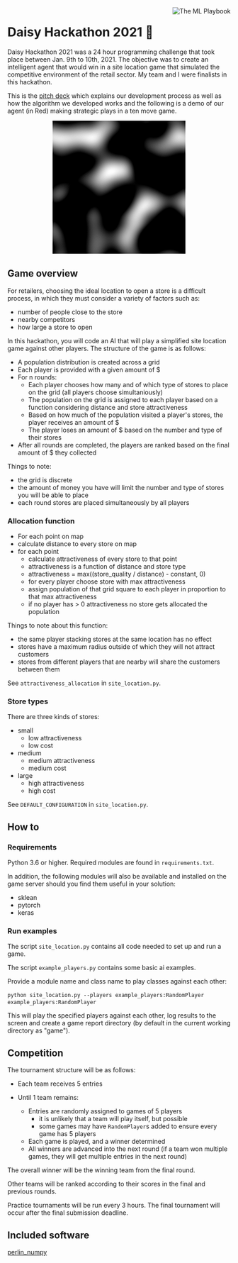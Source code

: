 <a href="https://github.com/MustafaKhan670093/3D-Resnet-Research-UTMIST/blob/main/README.md#3d-resnets-research--utmist-">
    <img src="Images/ml-playbook.png" alt="The ML Playbook" title="The ML Playbook" align="right" height="80" />
</a>

# Daisy Hackathon 2021 🌼

Daisy Hackathon 2021 was a 24 hour programming challenge that took place between Jan. 9th to 10th, 2021. The objective was to create an intelligent agent that would win in a site location game that simulated the competitive environment of the retail sector. My team and I were finalists in this hackathon. 

This is the [pitch deck](https://docs.google.com/presentation/d/1EwO9AxeSVlUpmBd8_6m_L8CPLahBAYIsgrKj5uxdRUI/edit?usp=sharing) which explains our development process as well as how the algorithm we developed works and the following is a demo of our agent (in Red) making strategic plays in a ten move game.

<p align="center">
  <img src="Images/game-in-action.gif" alt="demo game" title="demo game" height="300" /> 
</p>

## Game overview

For retailers, choosing the ideal location to open a store is a difficult
process, in which they must consider a variety of factors such as:
- number of people close to the store
- nearby competitors
- how large a store to open

In this hackathon, you will code an AI that will play a simplified site
location game against other players. The structure of the game is as follows:

- A population distribution is created across a grid
- Each player is provided with a given amount of $
- For n rounds:
    - Each player chooses how many and of which type of stores to place on the 
      grid (all players choose simultaniously)
    - The population on the grid is assigned to each player based on a function
      considering distance and store attractiveness
    - Based on how much of the population visited a player's stores, the player
      receives an amount of $
    - The player loses an amount of $ based on the number and type of their 
      stores
- After all rounds are completed, the players are ranked based on the final 
  amount of $ they collected

Things to note:

- the grid is discrete
- the amount of money you have will limit the number and type of stores you will
  be able to place
- each round stores are placed simultaneously by all players

### Allocation function

- For each point on map
- calculate distance to every store on map
- for each point
  - calculate attractiveness of every store to that point
  - attractiveness is a function of distance and store type
  - attractiveness = max((store_quality / distance) - constant, 0)
  - for every player choose store with max attractiveness
  - assign population of that grid square to each player in proportion to that
    max attractiveness
  - if no player has > 0 attractiveness no store gets allocated the population

Things to note about this function:

- the same player stacking stores at the same location has no effect
- stores have a maximum radius outside of which they will not attract customers
- stores from different players that are nearby will share the customers between
  them

See `attractiveness_allocation` in `site_location.py`.

### Store types

There are three kinds of stores:

- small
  - low attractiveness
  - low cost
- medium
  - medium attractiveness
  - medium cost
- large
  - high attractiveness
  - high cost

See `DEFAULT_CONFIGURATION` in `site_location.py`.

## How to

### Requirements

Python 3.6 or higher. Required modules are found in `requirements.txt`.

In addition, the following modules will also be available and installed on the
game server should you find them useful in your solution:

- sklean
- pytorch
- keras

### Run examples

The script `site_location.py` contains all code needed to set up and run a game.

The script `example_players.py` contains some basic ai examples.

Provide a module name and class name to play classes against each other:

```
python site_location.py --players example_players:RandomPlayer example_players:RandomPlayer
```

This will play the specified players against each other, log results to the
screen and create a game report directory (by default in the current working
directory as "game").

## Competition 

The tournament structure will be as follows:

- Each team receives 5 entries

- Until 1 team remains:
  - Entries are randomly assigned to games of 5 players
    - it is unlikely that a team will play itself, but possible
    - some games may have `RandomPlayer`s added to ensure every game has 5 players
  - Each game is played, and a winner determined
  - All winners are advanced into the next round (if a team won multiple games,
    they will get multiple entries in the next round)

The overall winner will be the winning team from the final round.

Other teams will be ranked according to their scores in the final and previous rounds.

Practice tournaments will be run every 3 hours. The final tournament will occur
after the final submission deadline.

## Included software

[perlin_numpy](https://github.com/pvigier/perlin-numpy)
